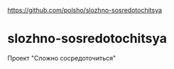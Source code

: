 https://github.com/polsho/slozhno-sosredotochitsya
# slozhno-sosredotochitsya
Проект "Сложно сосредоточиться"
